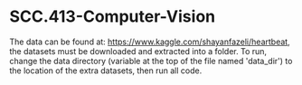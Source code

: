 # SCC.413-Computer-Vision
The data can be found at: https://www.kaggle.com/shayanfazeli/heartbeat, the datasets must be downloaded and extracted into a folder.
To run, change the data directory (variable at the top of the file named 'data_dir') to the location of the extra datasets, then run all code.
